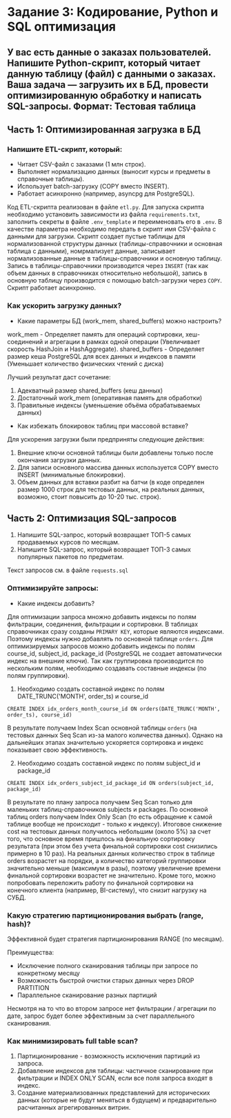 # Задание 3: Кодирование, Python и SQL оптимизация
## У вас есть данные о заказах пользователей. Напишите Python-скрипт, который читает данную таблицу (файл) с данными о заказах. Ваша задача — загрузить их в БД, провести оптимизированную обработку и написать SQL-запросы. Формат: Тестовая таблица
## Часть 1: Оптимизированная загрузка в БД
### Напишите ETL-скрипт, который:
- Читает CSV-файл с заказами (1 млн строк).
- Выполняет нормализацию данных (выносит курсы и предметы в справочные таблицы).
- Использует batch-загрузку (COPY вместо INSERT).
- Работает асинхронно (например, asyncpg для PostgreSQL).

Код ETL-скрипта реализован в файле `etl.py`. Для запуска скрипта необходимо установить зависимости из файла `requirements.txt`, заполнить секреты в файле `.env_template` и переименовать его в `.env`. В качестве параметра необходимо передать в скрипт имя CSV-файла с данными для загрузки. Скрипт создает пустые таблицы для нормализованной структуры данных (таблицы-справочники и основная таблица с данными), номрмализует данные, записывает нормализованные данные в таблицы-справочники и основную таблицу. Запись в таблицы-справочники производится через `INSERT` (так как объем данных в справочниках относительно небольшой), запись в основную таблицу производится с помощью batch-загрузки через `COPY`. Скрипт работает асинхронно.

### Как ускорить загрузку данных?
- Какие параметры БД (work_mem, shared_buffers) можно настроить?

work_mem - Определяет память для операций сортировки, хеш-соединений и агрегации в рамках одной операции (Увеличивает скорость HashJoin и HashAggregate). shared_buffers - Определяет размер кеша PostgreSQL для всех данных и индексов в памяти (Уменьшает количество физических чтений с диска)

Лучший результат даст сочетание:
1. Адекватный размер shared_buffers (кеш данных)
2. Достаточный work_mem (оперативная память для обработки)
3. Правильные индексы (уменьшение объёма обрабатываемых данных)

- Как избежать блокировок таблиц при массовой вставке?

Для ускорения загрузки были предприняты следующие действия:
1.  Внешние ключи основной таблицы были добавлены только после окончания загрузки данных.
2. Для записи основного массива данных используется COPY вместо INSERT (минимальные блокировки).
3. Объем данных для вставки разбит на батчи (в коде определен размер 1000 строк для тестовых данных, на реальных данных, возможно, стоит повысить до 10-20 тыс. строк).

## Часть 2: Оптимизация SQL-запросов
1. Напишите SQL-запрос, который возвращает ТОП-5 самых продаваемых курсов по месяцам.
2. Напишите SQL-запрос, который возвращает ТОП-3 самых популярных пакетов по предметам.

Текст запросов см. в файле `requests.sql`

### Оптимизируйте запросы:
- Какие индексы добавить?

Для оптимизации запроса множно добавить индексы по полям фильтрации, соединения, фильтрации и сортировки. В таблицах справочниках сразу созданы `PRIMARY KEY`, которые являются индексами. Поэтому индексы нужно добавлять по основной таблице `orders`. Для оптимизируемых запросов можно добавить индексы по полям course_id, subject_id, package_id (PostgreSQL не создает автоматически индекс на внешние ключи). Так как группировка производится по нескольким полям, необходимо создавать составные индексы (по полям группировки).

1. Необходимо создать составной индекс по полям DATE_TRUNC('MONTH', order_ts) и course_id

`CREATE INDEX idx_orders_month_course_id ON orders(DATE_TRUNC('MONTH', order_ts), course_id)`

В результате получаем Index Scan основной таблицы `orders` (на тестовых данных Seq Scan из-за малого количества данных). Однако на дальнейших этапах значительно ускоряется сортировка и индекс показывает свою эффективность.

2. Необходимо создать составной индекс по полям subject_id и package_id

`CREATE INDEX idx_orders_subject_id_package_id ON orders(subject_id, package_id)`

В результате по плану запроса получаем Seq Scan только для маленьких таблиц-справочников subjects и packages. По основной таблиц orders получаем Index Only Scan (то есть обращение к самой таблице вообще не происходит - только к индексу). Итоговое снижение cost на тестовых данных получилось небольшим (около 5%) за счет того, что основное время пришлось на финальную сортировку результата (при этом без учета финальной сортировки cost снизились примерно в 10 раз). На реальных данных количество строк в таблице orders возрастет на порядки, а количество категорий группировки значительно меньше (максимум в разы), поэтому увеличение времени финальной сортировки возрастет не значительно. Кроме того, можно попробовать переложить работу по финальной сортировки на конечного клиента (например, BI-систему), что снизит нагрузку на СУБД.

### Какую стратегию партиционирования выбрать (range, hash)?

Эффективной будет стратегия партиционирования RANGE (по месяцам). 

Преимущества:
* Исключение полного сканирования таблицы при запросе по конкретному месяцу
* Возможность быстрой очистки старых данных через DROP PARTITION
* Параллельное сканирование разных партиций

Несмотря на то что во втором запросе нет фильтрации / агрегации по дате, запрос будет более эффективным за счет параллельного сканирования.


### Как минимизировать full table scan?
1. Партиционирование - возможность исключения партиций из запроса.
2. Добавление индексов для таблицы: частичное сканирование при фильтрации и INDEX ONLY SCAN, если все поля запроса входят в индекс.
3. Создание материализованных представлений для исторических данных (которые не будут меняться в будущем) и предварительно расчитанных агрегированных витрин.